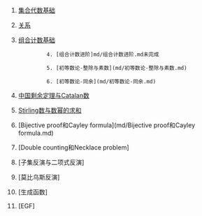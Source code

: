 1. [集合代数基础](md/集合代数基础.md)

2. [关系](md/关系.md)

3. [组合计数基础](md/组合计数基础.md)

                4. [组合计数进阶]md/组合计数进阶.md未完成

                5. [初等数论-整除与素数](md/初等数论-整除与素数.md)

                6. [初等数论-同余](md/初等数论-同余.md)



7. [中国剩余定理与Catalan数](md/中国剩余定理与Catalan数.md)

8. [Stirling数与数幂的求和](md/Stirling数与数幂的求和.md)

9. [Bijective proof和Cayley formula](md/Bijective proof和Cayley formula.md)

10. [Double counting和Necklace problem]

11. [子集反演与二项式反演]

12. [莫比乌斯反演]

13. [生成函数]

14. [EGF]
